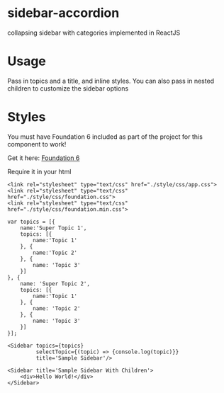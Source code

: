 # sidebar-accordion
collapsing sidebar with categories implemented in ReactJS

# Usage
Pass in topics and a title, and inline styles. You can also pass in nested children
to customize the sidebar options

# Styles
You must have Foundation 6 included as part of the project for this component to work!

Get it here: [Foundation 6](http://foundation.zurb.com/sites/download.html/)

Require it in your html

```
<link rel="stylesheet" type="text/css" href="./style/css/app.css">
<link rel="stylesheet" type="text/css" href="./style/css/foundation.css">
<link rel="stylesheet" type="text/css" href="./style/css/foundation.min.css">
```

```
var topics = [{
	name:'Super Topic 1',
	topics: [{
		name:'Topic 1'
	}, {
		name:'Topic 2'
	}, {
		name: 'Topic 3'
	}]
}, {
	name: 'Super Topic 2',
	topics: [{
		name:'Topic 1'
	}, {
		name: 'Topic 2'
	}, {
		name: 'Topic 3'
	}]
}];

<Sidebar topics={topics}
		 selectTopic={(topic) => {console.log(topic)}}
		 title='Sample Sidebar'/>

<Sidebar title='Sample Sidebar With Children'>
	<div>Hello World!</div>
</Sidebar>

```